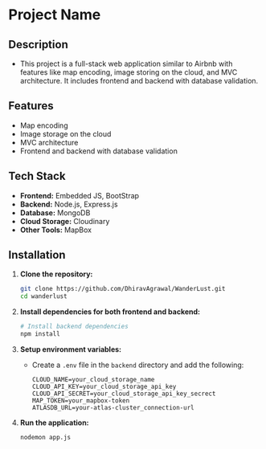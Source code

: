 # Project Name

## Description
- This project is a full-stack web application similar to Airbnb with features like map encoding, image storing on the cloud, and MVC architecture. It includes frontend and backend with database validation.

## Features
- Map encoding
- Image storage on the cloud
- MVC architecture
- Frontend and backend with database validation

## Tech Stack
- **Frontend:** Embedded JS, BootStrap
- **Backend:** Node.js, Express.js
- **Database:** MongoDB
- **Cloud Storage:** Cloudinary
- **Other Tools:** MapBox

## Installation

1. **Clone the repository:**
    ```bash
    git clone https://github.com/DhiravAgrawal/WanderLust.git
    cd wanderlust
    ```

2. **Install dependencies for both frontend and backend:**
    ```bash
    # Install backend dependencies
    npm install

3. **Setup environment variables:**
    - Create a `.env` file in the `backend` directory and add the following:
      ```
      CLOUD_NAME=your_cloud_storage_name
      CLOUD_API_KEY=your_cloud_storage_api_key
      CLOUD_API_SECRET=your_cloud_storage_api_key_secrect
      MAP_TOKEN=your_mapbox-token
      ATLASDB_URL=your-atlas-cluster_connection-url
      ```

4. **Run the application:**
    ```bash
    nodemon app.js
    ```


